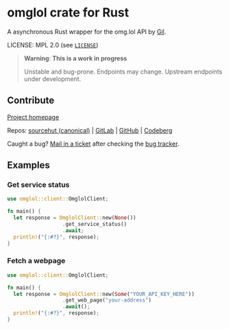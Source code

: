 # omglol crate for Rust
A asynchronous Rust wrapper for the omg.lol API by [Gil](https://gil.lol).

LICENSE: MPL 2.0 (see [`LICENSE`](/LICENSE))

> **Warning**: **This is a work in progress**
>
> Unstable and bug-prone. Endpoints may change. Upstream endpoints under development.

## Contribute

[Project homepage](https://sr.ht/~gpo/omglolrs/)

Repos: [sourcehut (canonical)](https://git.sr.ht/~gpo/omglolrs) |
       [GitLab](https://gitlab.com/GilOliveira/omglolrs) |
       [GitHub](https://github.com/GilOliveira/omglolrs) |
       [Codeberg](https://codeberg.org/Gil/omglolrs)

Caught a bug? [Mail in a ticket](mailto:~gpo/omglolrs@todo.sr.ht) after checking the
[bug tracker](https://todo.sr.ht/~gpo/omglolrs).

## Examples

### Get service status

```rust
use omglol::client::OmglolClient;

fn main() {
  let response = OmglolClient::new(None())
                  .get_service_status()
                  .await;
  println!("{:#?}", response);
}
```

### Fetch a webpage
```rust
use omglol::client::OmglolClient;

fn main() {
  let response = OmglolClient::new(Some("YOUR_API_KEY_HERE"))
                  .get_web_page("your-address")
                  .await();
  println!("{:#?}", response);
}
```
